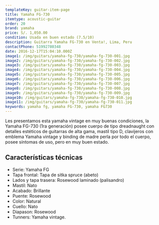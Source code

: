 ```yaml
---
templateKey: guitar-item-page
title: Yamaha FG-730
itemtype: acoustic-guitar
order: 20
brand: yamaha
price: S/. 1,050.00
condition: Usada en buen estado (7.5/10)
description: Guitarra Yamaha FG-730 en Venta!, Lima, Peru
contactPhone: 51992780348
date: 2016-12-17T15:04:10.000Z
image1: /img/guitars/yamaha-fg-730/yamaha-fg-730-001.jpg
image2: /img/guitars/yamaha-fg-730/yamaha-fg-730-002.jpg
image3: /img/guitars/yamaha-fg-730/yamaha-fg-730-003.jpg
image4: /img/guitars/yamaha-fg-730/yamaha-fg-730-004.jpg
image5: /img/guitars/yamaha-fg-730/yamaha-fg-730-005.jpg
image6: /img/guitars/yamaha-fg-730/yamaha-fg-730-006.jpg
image7: /img/guitars/yamaha-fg-730/yamaha-fg-730-007.jpg
image8: /img/guitars/yamaha-fg-730/yamaha-fg-730-008.jpg
image9: /img/guitars/yamaha-fg-730/yamaha-fg-730-009.jpg
image10: /img/guitars/yamaha-fg-730/yamaha-fg-730-010.jpg
image11: /img/guitars/yamaha-fg-730/yamaha-fg-730-011.jpg
keywords: yamaha fg, yamaha FG-730, yamaha FG730
---
```


Les presentamos esta yamaha vintage en muy buenas condiciones, la Yamaha FG-730 (1ra generación) posee cuerpo de tipo dreadnaught con detalles estéticos de guitarras de alta gama, mastil tipo D, clavijeros con emblema Yamaha vintage y binding de madre perla por todo el cuerpo, posee síntomas de uso, pero en muy buen estado.

## Características técnicas

* Serie: Yamaha FG
* Tapa frontal: Tapa de sitka spruce (abeto)
* Lados y tapa trasera: Rosewood laminado (palisandro)
* Mastil: Nato
* Acabado: Brillante
* Puente: Rosewood
* Color: Natural
* Cuello: Nato
* Diapason: Rosewood
* Tunners: Yamaha vintage.

